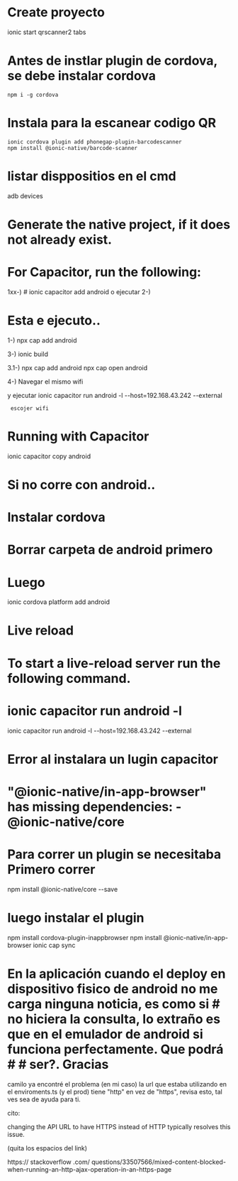  
 # Create proyecto
   ionic start qrscanner2 tabs
 
 # Antes de instlar plugin de cordova, se  debe instalar cordova
    npm i -g cordova

    
 #   Instala para la escanear codigo QR
    ionic cordova plugin add phonegap-plugin-barcodescanner    
    npm install @ionic-native/barcode-scanner


 # listar disppositios en el cmd
  adb devices

# Generate the native project, if it does not already exist.
# For Capacitor, run the following:

1xx-) #
ionic capacitor add android 
o ejecutar
2-) 
 # Esta e ejecuto..
 1-)   npx cap add android 

3-)  ionic build 

3.1-)  npx cap add android 
       npx cap open android

4-) Navegar el mismo wifi

   y ejecutar
     ionic capacitor run android -l --host=192.168.43.242 --external 

     escojer wifi

# Running with Capacitor
ionic capacitor copy android

# Si no corre con android..
# Instalar cordova
# Borrar carpeta de android primero
# Luego
ionic cordova platform add android

# Live reload
# To start a live-reload server run the following command.

# ionic capacitor run android -l

ionic capacitor run android -l --host=192.168.43.242 --external 

# Error al instalara un lugin capacitor
   # "@ionic-native/in-app-browser" has missing dependencies:  - @ionic-native/core

# Para correr  un plugin se necesitaba Primero correr
   npm install @ionic-native/core --save

# luego instalar el plugin
  
  npm install cordova-plugin-inappbrowser
  npm install @ionic-native/in-app-browser
  ionic cap sync

  # 
  # En la aplicación cuando el deploy en dispositivo fisico de android no me carga ninguna noticia, es como si # no hiciera la consulta, lo extraño es que en el emulador de android si funciona perfectamente. Que podrá # # ser?. Gracias

  camilo ya encontré el problema (en mi caso) la url que estaba utilizando en el enviroments.ts (y el prod) tiene "http" en vez de "https", revisa esto, tal ves sea de ayuda para ti.



cito:

changing the API URL to have HTTPS instead of HTTP typically resolves this issue.

(quita los espacios del link)

https:// stackoverflow .com/ questions/33507566/mixed-content-blocked-when-running-an-http-ajax-operation-in-an-https-page
